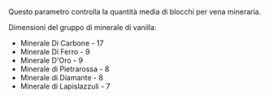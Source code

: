 Questo parametro controlla la quantità media di blocchi per vena mineraria.

Dimensioni del gruppo di minerale di vanilla:

* Minerale Di Carbone - 17
* Minerale Di Ferro - 9
* Minerale D'Oro - 9
* Minerale di Pietrarossa - 8
* Minerale di Diamante - 8
* Minerale di Lapislazzuli - 7
